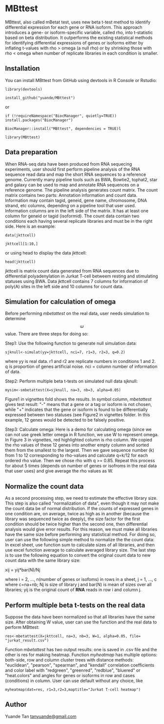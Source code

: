 # MBttest

MBttest, also called mBetat test, uses new beta t-test method to identify differential expression for each gene or RNA isoform. This approach introduces a gene- or isoform-specific variable, called rho, into t-statistic based on beta distribution. It outperforms the existing statistical methods for identifying differential expressions of genes or isoforms either by inflating t-values with rho > omega (a null rho) or by shrinking those with rho < omega  when number of replicate libraries in each condition is smaller.


## Installation
You can install MBttest from GitHub using devtools in R Console or Rstudio:

`library(devtools)`

`install_github("yuande/MBttest")`

or

`if (!requireNamespace("BiocManager", quietly=TRUE))`
    `install.packages("BiocManager")`

`BiocManager::install("MBttest", dependencies = TRUE)l`

`library(MBttest)`

## Data preparation
When RNA-seq data have been produced from RNA sequecing experiments, user should first perform pipeline analysis of the RNA sequence read data and map the short RNA sequences to a reference genome.  Currently many pipeline tools such as BWA, Bowtie2, tophat2, star and galaxy can be used to map and annotate RNA sequences on a reference genome. The pipeline analysis generates count matrix.  The count matrix contains two parts:  Annotation information and count data. Information may contain  tagid, geneid, gene name, chromosome, DNA strand, etc columns, depending on a pipeline tool that user used. Information columns are in the  left side of the matrix. It has at least one column for geneid or tagid (isoformid). The count data contain two conditions each having several replicate libraries and must be in the right side.  Here is an example:

`data(jkttcell)`

`jkttcell[1:10,]`

or using head to display the data jkttcell:

`head(jkttcell)`

jkttcell is matrix count data generated from RNA sequences due to differential polyadenylation in  Jurkat T-cell betweem resting and stimulating statuses using BWA.  Data jkttcell contains 7 columns for information of poly(A) sites in the left side and 10 columns for count data.

## Simulation for calculation of omega
Before performing *mbetattest* on the real data, user needs simulation to determine $$\omega$$ value. There are three steps for doing so:

Step1: Use the following function to generate null simulation data: 

`sjknull<-simulat(yy=jkttcell, nci=7, r1=3, r2=3, q=0.2)`

where yy is real data. r1 and r2 are replicate numbers in conditions 1 and 2. q is proportion of genes artificial noise.  nci = column number of information of data.

Step2: Perform multiple beta t-tests on simulated null data sjknull:

`mysim<-smbetattest(X=sjknull, na=3, nb=3, alpha=0.05)`

Figure1 in vignettes fold shows the results. In symbol column, *mbetattest* gives test result:  "-" means that a gene or a tag or isoform is not chosen, while "+"  indicates that the gene or isoform is found to be differentially expressed between two statuses (see Figure2 in vignettes folder. In this example, 12 genes would be detected to be falsely positive. 

Step3:  Calculate omega:
Here is a demo for calculating omega (since we can not use greek letter omega in R function, we use W to represent omega. In Figure 3 in vignettes, red highlighted column is rho column. We copied the rho values of these 12 genes into another empty column and sorted them from the smallest to the largest. Then we gave sequence number (k) from 1 to 12 corresponding to rho-values  and calculate q=k/12 for each ordered rho value. Then we chose rho with q >=
 0.85. Repeat this process for about 5 times (depends on number of genes or isofroms in the real data that user uses) and give average the rho values as W.


## Normalize the count data
As a second processing step, we need to estimate the effective library size. This step is also called "normalization of data", even though it may not make the count data be of normal distribution.  If the counts of expressed genes in one condition are, on average, twice as high as in another (because the library was sequenced twice as deeply), the size factor for the first condition should be twice higher than the second one, then differential analysis would give error results. For this reason, we must make all libraries have the same size before performing any statistical method. For doing so, user can use the following simple method to normalize the the count data: In excel sheet, use function sum to calculate sizes of all libraries, and then use excel function average to calculate averaged library size. The last step is to use the following equation to convert the original count data to new count data with the same library size: 
   
xij = yij*bar(N)/Nj

where i = 2, ..., n(number of genes or isofoms) in rows in a sheet, j = 1, ..., c where c=na+nb; Nj is size of library j  and  bar(N) is mean of sizes over all libraries; yij is the original count of **RNA** reads in row i and column j.

## Perform multiple beta t-tests on the real data

Suppose the data have been normalized so that all libraries have the same size.  After obtaining W value, user can use the function and the real data to perform MBttest:

`res<-mbetattest(X=jkttcell, na=3, nb=3, W=1, alpha=0.05, file= "jurkat_result.csv")`

Function *mbetattest* has two output results: one is saved in  .csv file and the other is res  for making heatmap. Function *myheatmap* has multiple options: both-side, row and column cluster trees with distance methods: "euclidean", "pearson", "spearman", and "kendall" correlation coefficients and color label with "redgreen", "greenred", "redblue", "bluered" or "heat.colors" and angles for genes or isoforms in row and cases (conditions) in column. User can use default without any choice, like

`myheatmap(dat=res, r1=3,r2=3,maptitle="Jurkat T-cell heatmap")`

## Author
Yuande Tan
tanyuande@gmail.com
